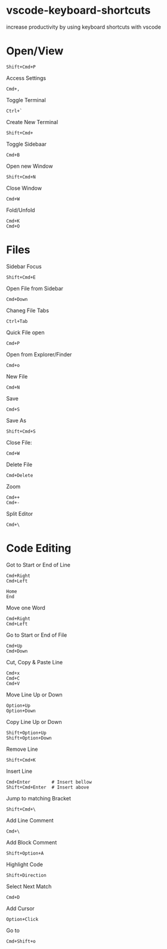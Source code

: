 # vscode-keyboard-shortcuts
increase productivity by using keyboard shortcuts with vscode

# Open/View
```
Shift+Cmd+P
```

Access Settings
```
Cmd+,
```

Toggle Terminal
```
Ctrl+`
```

Create New Terminal
```
Shift+Cmd+
```

Toggle Sidebaar
```
Cmd+B
```

Open new Window
```
Shift+Cmd+N
```

Close Window
```
Cmd+W
```

Fold/Unfold
```
Cmd+K
Cmd+O
```

# Files

Sidebar Focus
```
Shift+Cmd+E
```

Open File from Sidebar
```
Cmd+Down
```

Chaneg File Tabs
```
Ctrl+Tab
```

Quick File open
```
Cmd+P
```

Open from Explorer/Finder
```
Cmd+o
```

New File
```
Cmd+N
```

Save
```
Cmd+S
```

Save As
```
Shift+Cmd+S
```
Close File:
```
Cmd+W
```

Delete File
```
Cmd+Delete
```

Zoom
```
Cmd++
Cmd+-
```

Split Editor
```
Cmd+\
```

# Code Editing

Got to Start or End of Line
```
Cmd+Right
Cmd+Left

Home
End
```

Move one Word
```
Cmd+Right
Cmd+Left
```

Go to Start or End of File
```
Cmd+Up
Cmd+Down
```

Cut, Copy & Paste Line
```
Cmd+x
Cmd+C
Cmd+V
```

Move Line Up or Down
```
Option+Up
Option+Down
```

Copy Line Up or Down
```
Shift+Option+Up
Shift+Option+Down
```

Remove Line
```
Shift+Cmd+K
```

Insert Line
```
Cmd+Enter        # Insert bellow
Shift+Cmd+Enter  # Insert above
```

Jump to matching Bracket
```
Shift+Cmd+\
```

Add Line Comment
```
Cmd+\
```

Add Block Comment
```
Shift+Option+A
```

Highlight Code
```
Shift+Direction
```

Select Next Match
```
Cmd+D
```

Add Cursor
```
Option+Click
```

Go to
```
Cmd+Shift+o
```





